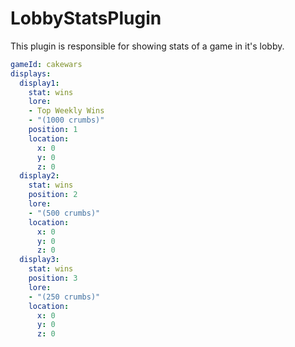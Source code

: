 # LobbyStatsPlugin
This plugin is responsible for showing stats of a game in it's lobby.


```yaml
gameId: cakewars
displays:
  display1:
    stat: wins
    lore:
    - Top Weekly Wins
    - "(1000 crumbs)"
    position: 1
    location:
      x: 0
      y: 0
      z: 0
  display2:
    stat: wins
    position: 2
    lore:
    - "(500 crumbs)"
    location:
      x: 0
      y: 0
      z: 0
  display3:
    stat: wins
    position: 3
    lore:
    - "(250 crumbs)"
    location:
      x: 0
      y: 0
      z: 0
```